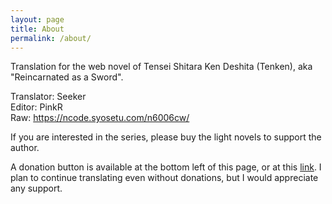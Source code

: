 ```yaml
---
layout: page
title: About
permalink: /about/
---
```


Translation for the web novel of Tensei Shitara Ken Deshita (Tenken), aka "Reincarnated as a Sword".

Translator: Seeker<br>
Editor: PinkR<br>
Raw: https://ncode.syosetu.com/n6006cw/<br>

If you are interested in the series, please buy the light novels to support the author.

A donation button is available at the bottom left of this page, or at this [link](https://ko-fi.com/seeker142). I plan to continue translating even without donations, but I would appreciate any support.

<script src='https://storage.ko-fi.com/cdn/scripts/overlay-widget.js'></script>
<script>
  kofiWidgetOverlay.draw('seeker142', {
    'type': 'floating-chat',
    'floating-chat.donateButton.text': 'Support me',
    'floating-chat.donateButton.background-color': '#00b9fe',
    'floating-chat.donateButton.text-color': '#fff'
  });
</script>

